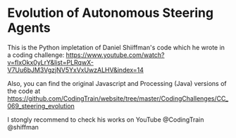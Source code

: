 # Evolution of Autonomous Steering Agents

This is the Python impletation of Daniel Shiiffman's code which he wrote in a coding challenge: https://www.youtube.com/watch?v=flxOkx0yLrY&list=PLRqwX-V7Uu6bJM3VgzjNV5YxVxUwzALHV&index=14

Also, you can find the original Javascript and Processing (Java) versions of the code at https://github.com/CodingTrain/website/tree/master/CodingChallenges/CC_069_steering_evolution

I stongly recommend to check his works on YouTube @CodingTrain @shiffman
